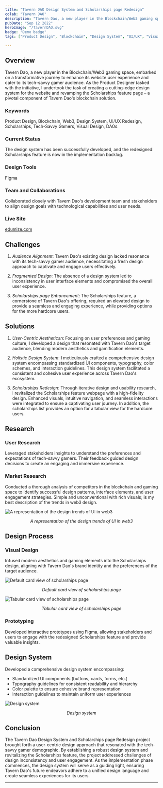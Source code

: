 ```yaml
---
title: "Tavern DAO Design System and Scholarships page Redesign"
colab: "Tavern DAO"
description: "Tavern Dao, a new player in the Blockchain/Web3 gaming space, embarked on a transformative journey to enhance its website user experience and cater to its tech-savvy gamer audience."
pubDate: "Sep 12 2022"
heroImage: "/TavernDAO.svg"
badge: "Demo badge"
tags: ["Product Design", "Blockchain", "Design System", "UI/UX", "Visual Design"]

---
```


## Overview

Tavern Dao, a new player in the Blockchain/Web3 gaming space, embarked on a transformative journey to enhance its website user experience and cater to its tech-savvy gamer audience. As the Product Designer tasked with the initiative, I undertook the task of creating a cutting-edge design system for the website and revamping the Scholarships feature page – a pivotal component of Tavern Dao's blockchain solution.

### Keywords

Product Design, Blockchain, Web3, Design System, UI/UX Redesign, Scholarships, Tech-Savvy Gamers, Visual Design, DAOs


### Current Status

The design system has been successfully developed, and the redesigned Scholarships feature is now in the implementation backlog.

### Design Tools

Figma


### Team and Collaborations

Collaborated closely with Tavern Dao's development team and stakeholders to align design goals with technological capabilities and user needs.

### Live Site

[edumize.com](http://edumize.com)

## Challenges

1. *Audience Alignment*: Tavern Dao's existing design lacked resonance with its tech-savvy gamer audience, necessitating a fresh design approach to captivate and engage users effectively.

2. *Fragmented Design*: The absence of a design system led to inconsistency in user interface elements and compromised the overall user experience.

3. *Scholarships page Enhancement*: The Scholarships feature, a cornerstone of Tavern Dao's offering, required an elevated design to provide a seamless and engaging experience, while providing options for the more hardcore users.


## Solutions

1. *User-Centric Aestheticsn*: Focusing on user preferences and gaming culture, I developed a design that resonated with Tavern Dao's target audience, blending modern aesthetics and gamification elements.

2. *Holistic Design System*: I meticulously crafted a comprehensive design system encompassing standardized UI components, typography, color schemes, and interaction guidelines. This design system facilitated a consistent and cohesive user experience across Tavern Dao's ecosystem.

3. *Scholarships Redesign*: Through iterative design and usability research, I revitalized the Scholarships feature webpage with a high-fidelity design. Enhanced visuals, intuitive navigation, and seamless interactions were integrated to ensure a captivating user journey. In addition, the scholarships list provides an option for a tabular view for the hardcore users.


## Research

### User Research

Leveraged stakeholders insights to understand the preferences and expectations of tech-savvy gamers. Their feedback guided design decisions to create an engaging and immersive experience.

<!-- ![User Persona of targeted audience member](/post1/post1a.png) -->

### Market Research

Conducted a thorough analysis of competitors in the blockchain and gaming space to identify successful design patterns, interface elements, and user engagement strategies. Simple and unconventional with rich visuals; is my best description of the trends in web3 design. 

![A representation of the design trends of UI in web3](/TavernDAO/Competitors.jpg)
*<center>A representation of the design trends of UI in web3</center>*

## Design Process

### Visual Design

Infused modern aesthetics and gaming elements into the Scholarships design, aligning with Tavern Dao's brand identity and the preferences of the target audience.

![Default card view of scholarships page](/TavernDAO/CardView.png)
*<center>Default card view of scholarships page</center>*

![Tabular card view of scholarships page](/TavernDAO/TabularView.png)
*<center>Tabular card view of scholarships page</center>*


### Prototyping

Developed interactive prototypes using Figma, allowing stakeholders and users to engage with the redesigned Scholarships feature and provide valuable insights.

<!-- ![High Fidelity design examples](/post1/post1b.png) -->

## Design System

Developed a comprehensive design system encompassing:

- Standardized UI components (buttons, cards, forms, etc.)
- Typography guidelines for consistent readability and hierarchy
- Color palette to ensure cohesive brand representation
- Interaction guidelines to maintain uniform user experiences

![Design system](/TavernDAO/DesignSystem.png)
*<center>Design system</center>*

<!-- ## User Testing

### Usability Testing

A group of prospective students interacted with the interactive prototypes to evaluate the user-friendliness, navigation, and overall experience.

### Feedback Incorporation

Insights from user testing were integrated into the design to refine user flows, improve navigation, and optimize user interactions. -->

## Conclusion

The Tavern Dao Design System and Scholarships page Redesign project brought forth a user-centric design approach that resonated with the tech-savvy gamer demographic. By establishing a robust design system and revitalizing the Scholarships feature, the project addressed challenges of design inconsistency and user engagement. As the implementation phase commences, the design system will serve as a guiding light, ensuring Tavern Dao's future endeavors adhere to a unified design language and create seamless experiences for its users.

<!-- ![Colors & Typography of the Design system](/post1/Colours.png) -->

---

